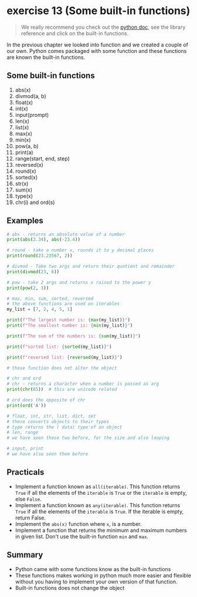 # exercise 13 (Some built-in functions)

> We really recommend you check out the [python doc](https://python.org), see the library reference and click on the built-in functions.

In the previous chapter we looked into function and we created a couple of our own. Python comes packaged with some function and these functions are known the built-in functions.

## Some built-in functions
1. abs(x)
1. divmod(a, b)
1. float(x)
1. int(x)
1. input(prompt)
1. len(x)
1. list(x)
1. max(x)
1. min(x)
1. pow(a, b)
1. print(a)
1. range(start, end, step)
1. reversed(x)
1. round(x)
1. sorted(x)
1. str(x)
1. sum(x)
1. type(x)
1. chr(i) and ord(s)

## Examples
```python
# abs - returns an absolute value of a number
print(abs(2.34), abs(-23.4))

# round - take a number x, rounds it to y decimal places
print(round(23.23567, 2))

# divmod - Take two args and return their quotient and remainder
print(divmod(23, 6))

# pow - take 2 args and returns x raised to the power y
print(pow(2, 3))

# max, min, sum, sorted, reversed
# the above functions are used on iterables
my_list = [7, 2, 4, 5, 1]

print(f"The largest number is: {max(my_list)}")
print(f"The smallest number is: {min(my_list)}")

print(f"The sum of the numbers is: {sum(my_list)}")

print(f"sorted list: {sorted(my_list)}")

print(f"reversed list: {reversed(my_list)}")

# these function does not alter the object

# chr and ord
# chr - returns a character when a number is passed as arg
print(chr(65))  # this are unicode related

# ord does the opposite of chr
print(ord('A'))

# float, int, str, list, dict, set
# these converts objects to their types
# type returns the ( data) type of an object
# len, range
# we have seen these two before, for the size and also looping

# input, print
# we have also seen them before
```
## Practicals
* Implement a function known as `all(iterable)`. This function returns `True` if all the elements of the `iterable` is `True` or the `iterable` is empty, else `False`.
* Implement a function known as `any(iterable)`. This function returns `True` if all the elements of the `iterable` is `True`. If the iterable is empty, return False.
* Implement the `abs(x)` function where `x`, is a number.
* Implement a function that returns the minimum and maximum numbers in given list. Don't use the built-in function `min` and `max`.

## Summary
* Python came with some functions know as the built-in functions
* These functions makes working in python much more easier and flexible without you having to implement your own version of that function.
* Built-in functions does not change the object